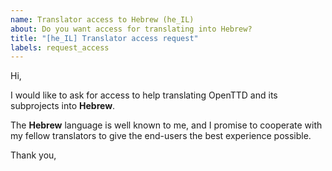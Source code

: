 ```yaml
---
name: Translator access to Hebrew (he_IL)
about: Do you want access for translating into Hebrew?
title: "[he_IL] Translator access request"
labels: request_access
---
```


<!-- translator: he_IL -->
<!-- Please do not edit the header of this template. -->

Hi,

I would like to ask for access to help translating OpenTTD and its subprojects into **Hebrew**.

The **Hebrew** language is well known to me, and I promise to cooperate with my fellow translators to give the end-users the best experience possible.

<!-- Please do not edit the above message. Do feel free to add a personal note after this line. -->

Thank you,
